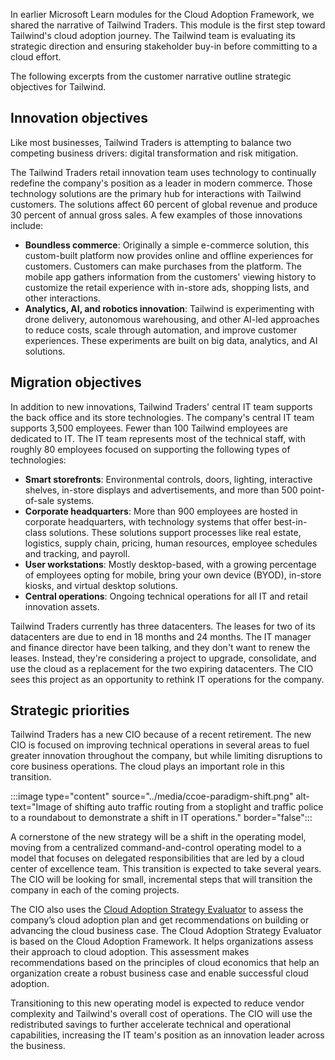 In earlier Microsoft Learn modules for the Cloud Adoption Framework, we shared the narrative of Tailwind Traders. This module is the first step toward Tailwind's cloud adoption journey. The Tailwind team is evaluating its strategic direction and ensuring stakeholder buy-in before committing to a cloud effort.

The following excerpts from the customer narrative outline strategic objectives for Tailwind.

## Innovation objectives

Like most businesses, Tailwind Traders is attempting to balance two competing business drivers: digital transformation and risk mitigation.

The Tailwind Traders retail innovation team uses technology to continually redefine the company's position as a leader in modern commerce. Those technology solutions are the primary hub for interactions with Tailwind customers. The solutions affect 60 percent of global revenue and produce 30 percent of annual gross sales. A few examples of those innovations include:

- **Boundless commerce**: Originally a simple e-commerce solution, this custom-built platform now provides online and offline experiences for customers. Customers can make purchases from the platform. The mobile app gathers information from the customers' viewing history to customize the retail experience with in-store ads, shopping lists, and other interactions.
- **Analytics, AI, and robotics innovation**: Tailwind is experimenting with drone delivery, autonomous warehousing, and other AI-led approaches to reduce costs, scale through automation, and improve customer experiences. These experiments are built on big data, analytics, and AI solutions.

## Migration objectives

In addition to new innovations, Tailwind Traders' central IT team supports the back office and its store technologies. The company's central IT team supports 3,500 employees. Fewer than 100 Tailwind employees are dedicated to IT. The IT team represents most of the technical staff, with roughly 80 employees focused on supporting the following types of technologies:

- **Smart storefronts**: Environmental controls, doors, lighting, interactive shelves, in-store displays and advertisements, and more than 500 point-of-sale systems.
- **Corporate headquarters**: More than 900 employees are hosted in corporate headquarters, with technology systems that offer best-in-class solutions. These solutions support processes like real estate, logistics, supply chain, pricing, human resources, employee schedules and tracking, and payroll.
- **User workstations**: Mostly desktop-based, with a growing percentage of employees opting for mobile, bring your own device (BYOD), in-store kiosks, and virtual desktop solutions.
- **Central operations**: Ongoing technical operations for all IT and retail innovation assets.

Tailwind Traders currently has three datacenters. The leases for two of its datacenters are due to end in 18 months and 24 months. The IT manager and finance director have been talking, and they don't want to renew the leases. Instead, they're considering a project to upgrade, consolidate, and use the cloud as a replacement for the two expiring datacenters. The CIO sees this project as an opportunity to rethink IT operations for the company.

## Strategic priorities

Tailwind Traders has a new CIO because of a recent retirement. The new CIO is focused on improving technical operations in several areas to fuel greater innovation throughout the company, but while limiting disruptions to core business operations. The cloud plays an important role in this transition.

:::image type="content" source="../media/ccoe-paradigm-shift.png" alt-text="Image of shifting auto traffic routing from a stoplight and traffic police to a roundabout to demonstrate a shift in IT operations." border="false":::

A cornerstone of the new strategy will be a shift in the operating model, moving from a centralized command-and-control operating model to a model that focuses on delegated responsibilities that are led by a cloud center of excellence team. This transition is expected to take several years. The CIO will be looking for small, incremental steps that will transition the company in each of the coming projects.

The CIO also uses the [Cloud Adoption Strategy Evaluator](/assessments/?mode=pre-assessment&session=local) to assess the company’s cloud adoption plan and get recommendations on building or advancing the cloud business case. The Cloud Adoption Strategy Evaluator is based on the Cloud Adoption Framework. It helps organizations assess their approach to cloud adoption. This assessment makes recommendations based on the principles of cloud economics that help an organization create a robust business case and enable successful cloud adoption. 

Transitioning to this new operating model is expected to reduce vendor complexity and Tailwind's overall cost of operations. The CIO will use the redistributed savings to further accelerate technical and operational capabilities, increasing the IT team's position as an innovation leader across the business.

